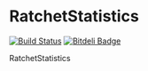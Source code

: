 RatchetStatistics
=================

[![Build Status](https://travis-ci.org/WyriHaximus/RatchetStatistics.png)](https://travis-ci.org/WyriHaximus/RatchetStatistics)
[![Bitdeli Badge](https://d2weczhvl823v0.cloudfront.net/WyriHaximus/ratchetstatistics/trend.png)](https://bitdeli.com/free "Bitdeli Badge")

RatchetStatistics

